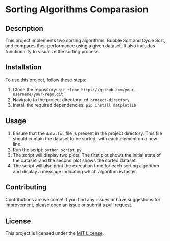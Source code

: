 # Sorting Algorithms Comparasion

## Description

This project implements two sorting algorithms, Bubble Sort and Cycle Sort, and compares their performance using a given dataset. It also includes functionality to visualize the sorting process.

## Installation

To use this project, follow these steps:

1. Clone the repository: `git clone https://github.com/your-username/your-repo.git`
2. Navigate to the project directory: `cd project-directory`
3. Install the required dependencies: `pip install matplotlib`

## Usage

1. Ensure that the `data.txt` file is present in the project directory. This file should contain the dataset to be sorted, with each element on a new line.
2. Run the script: `python script.py`
3. The script will display two plots. The first plot shows the initial state of the dataset, and the second plot shows the sorted dataset.
4. The script will also print the execution time for each sorting algorithm and display a message indicating which algorithm is faster.

## Contributing

Contributions are welcome! If you find any issues or have suggestions for improvement, please open an issue or submit a pull request.

## License

This project is licensed under the [MIT License](LICENSE).